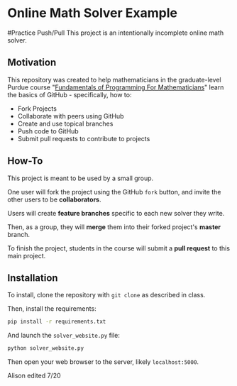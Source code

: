 # Online Math Solver Example
#Practice Push/Pull
This project is an intentionally incomplete online math solver.

## Motivation

This repository was created to help mathematicians in the graduate-level Purdue course "[Fundamentals of Programming For Mathematicians](https://www.math.purdue.edu/~bradfor3/ProgrammingFundamentals/)" learn the basics of GitHub - specifically, how to:

- Fork Projects
- Collaborate with peers using GitHub
- Create and use topical branches
- Push code to GitHub
- Submit pull requests to contribute to projects

## How-To

This project is meant to be used by a small group.

One user will fork the project using the GitHub `fork` button, and invite the other users to be **collaborators**.

Users will create **feature branches** specific to each new solver they write.

Then, as a group, they will **merge** them into their forked project's **master** branch.

To finish the project, students in the course will submit a **pull request** to this main project.

## Installation

To install, clone the repository with `git clone` as described in class.

Then, install the requirements:

```bash
pip install -r requirements.txt
```

And launch the `solver_website.py` file:

```bash
python solver_website.py
```

Then open your web browser to the server, likely `localhost:5000`.

Alison edited 7/20
